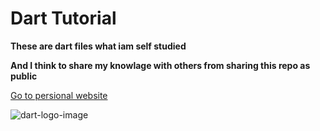 # Dart Tutorial

**These are dart files what iam self studied**

**And I think to share my knowlage with others from sharing this repo as public**

[Go to persional website](https:https://madhushaprasad.s3.ap-south-1.amazonaws.com/index.html)

![dart-logo-image](https://dart.dev/assets/shared/dart-logo-for-shares.png?2)

